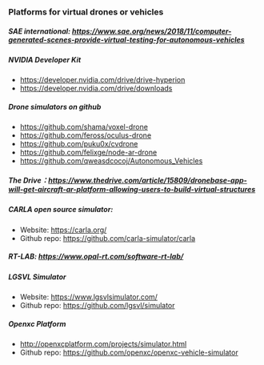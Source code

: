 ### Platforms for virtual drones or vehicles

##### SAE international: https://www.sae.org/news/2018/11/computer-generated-scenes-provide-virtual-testing-for-autonomous-vehicles
##### NVIDIA Developer Kit 
   + https://developer.nvidia.com/drive/drive-hyperion
   + https://developer.nvidia.com/drive/downloads
##### Drone simulators on github
   + https://github.com/shama/voxel-drone
   + https://github.com/feross/oculus-drone
   + https://github.com/puku0x/cvdrone
   + https://github.com/felixge/node-ar-drone
   + https://github.com/qweasdcocoj/Autonomous_Vehicles
##### The Drive：https://www.thedrive.com/article/15809/dronebase-app-will-get-aircraft-ar-platform-allowing-users-to-build-virtual-structures
##### CARLA open source simulator:
   + Website: https://carla.org/
   + Github repo: https://github.com/carla-simulator/carla
##### RT-LAB: https://www.opal-rt.com/software-rt-lab/
##### LGSVL Simulator
   + Website: https://www.lgsvlsimulator.com/
   + Github repo: https://github.com/lgsvl/simulator
##### Openxc Platform
   + http://openxcplatform.com/projects/simulator.html
   + Github repo: https://github.com/openxc/openxc-vehicle-simulator
##### 
##### 
##### 
##### 
